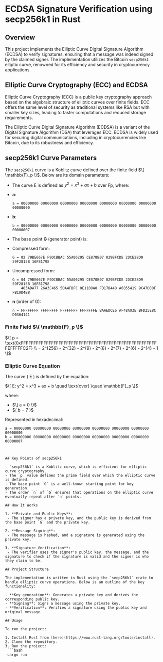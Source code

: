 # ECDSA Signature Verification using secp256k1 in Rust

## Overview

This project implements the Elliptic Curve Digital Signature Algorithm (ECDSA) to verify signatures, ensuring that a message was indeed signed by the claimed signer. The implementation utilizes the Bitcoin `secp256k1` elliptic curve, renowned for its efficiency and security in cryptocurrency applications.



## Elliptic Curve Cryptography (ECC) and ECDSA

Elliptic Curve Cryptography (ECC) is a public key cryptography approach based on the algebraic structure of elliptic curves over finite fields. ECC offers the same level of security as traditional systems like RSA but with smaller key sizes, leading to faster computations and reduced storage requirements.

The Elliptic Curve Digital Signature Algorithm (ECDSA) is a variant of the Digital Signature Algorithm (DSA) that leverages ECC. ECDSA is widely used for securing digital communications, including in cryptocurrencies like Bitcoin, due to its robustness and efficiency.

## secp256k1 Curve Parameters

The `secp256k1` curve is a Koblitz curve defined over the finite field $\( \mathbb{F}_p \)$. Below are its domain parameters:

- The curve E is defined as $y^2 = x^3 + ax + b$ over Fp, where:
- **a**:
  ```
  a = 00000000 00000000 00000000 00000000 00000000 00000000 00000000 00000000
  ```
- **b**:
  ```
  b = 00000000 00000000 00000000 00000000 00000000 00000000 00000000 00000007
  ```

- The base point **G** (generator point) is:
- Compressed form:
  ```
  G = 02 79BE667E F9DCBBAC 55A06295 CE870B07 029BFCDB 2DCE28D9 59F2815B 16F81798
  ```
- Uncompressed form:
  ```
  G = 04 79BE667E F9DCBBAC 55A06295 CE870B07 029BFCDB 2DCE28D9 59F2815B 16F81798
      483ADA77 26A3C465 5DA4FBFC 0E1108A8 FD17B448 A6855419 9C47D08F FB10D4B8
  ```

- **n** (order of G):
  ```
  n = FFFFFFFF FFFFFFFF FFFFFFFF FFFFFFFE BAAEDCE6 AF48A03B BFD25E8C D0364141
  ```

### Finite Field $\( \mathbb{F}_p \)$

$\[
p = \text{0xFFFFFFFFFFFFFFFFFFFFFFFFFFFFFFFFFFFFFFFFFFFFFFFFFFFFFFFEFFFFFC2F} \\
= 2^{256} - 2^{32} - 2^{9} - 2^{8} - 2^{7} - 2^{6} - 2^{4} - 1
\]$

### Elliptic Curve Equation

The curve \( E \) is defined by the equation:

$\[
E: y^2 = x^3 + ax + b \quad \text{over} \quad \mathbb{F}_p
\]$

where:

- $\( a = 0 \)$
- \$( b = 7 \)$

Represented in hexadecimal:

```plaintext
a = 00000000 00000000 00000000 00000000 00000000 00000000 00000000 00000000
b = 00000000 00000000 00000000 00000000 00000000 00000000 00000000 00000007



## Key Points of secp256k1

- `secp256k1` is a Koblitz curve, which is efficient for elliptic curve cryptography.
- The `p` value defines the prime field over which the elliptic curve is defined.
- The base point `G` is a well-known starting point for key generation.
- The order `n` of `G` ensures that operations on the elliptic curve eventually repeat after `n` points.

## How It Works

1. **Private and Public Keys**: 
 - The signer has a private key, and the public key is derived from the base point `G` and the private key.
 
2. **Message Signing**: 
 - The message is hashed, and a signature is generated using the private key.

3. **Signature Verification**: 
 - The verifier uses the signer's public key, the message, and the signature to check if the signature is valid and the signer is who they claim to be.

## Project Structure

The implementation is written in Rust using the `secp256k1` crate to handle elliptic curve operations. Below is an outline of the key functionality:

- **Key generation**: Generates a private key and derives the corresponding public key.
- **Signing**: Signs a message using the private key.
- **Verification**: Verifies a signature using the public key and original message.

## Usage

To run the project:

1. Install Rust from [here](https://www.rust-lang.org/tools/install).
2. Clone the repository.
3. Run the project:
 ```bash
 cargo run
 ```